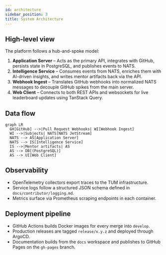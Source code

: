 ```yaml
---
id: architecture
sidebar_position: 3
title: System Architecture
---
```


## High-level view

The platform follows a hub-and-spoke model:

1. **Application Server** – Acts as the primary API, integrates with GitHub, persists state in PostgreSQL, and publishes events to NATS.
2. **Intelligence Service** – Consumes events from NATS, enriches them with AI-driven insights, and writes mentor artifacts back via the API.
3. **Webhook Ingest** – Translates GitHub webhooks into normalized NATS messages to decouple GitHub spikes from the main server.
4. **Web Client** – Connects to both REST APIs and websockets for live leaderboard updates using TanStack Query.

## Data flow

```mermaid
graph LR
  GH[GitHub] -->|Pull Request Webhooks| WI[Webhook Ingest]
  WI -->|Subjects| NATS[NATS JetStream]
  NATS --> AS[Application Server]
  NATS --> IS[Intelligence Service]
  IS -->|Mentor artifacts| AS
  AS --> DB[(PostgreSQL)]
  AS --> UI[Web Client]
```

## Observability

- OpenTelemetry collectors export traces to the TUM infrastructure.
- Service logs follow a structured JSON schema defined in `docs/contributor/logging.md`.
- Metrics surface via Prometheus scraping endpoints in each container.

## Deployment pipeline

- GitHub Actions builds Docker images for every merge into `develop`.
- Production releases are tagged `release/x.y.z` and deployed through ArgoCD.
- Documentation builds from the `docs` workspace and publishes to GitHub Pages on the `gh-pages` branch.
